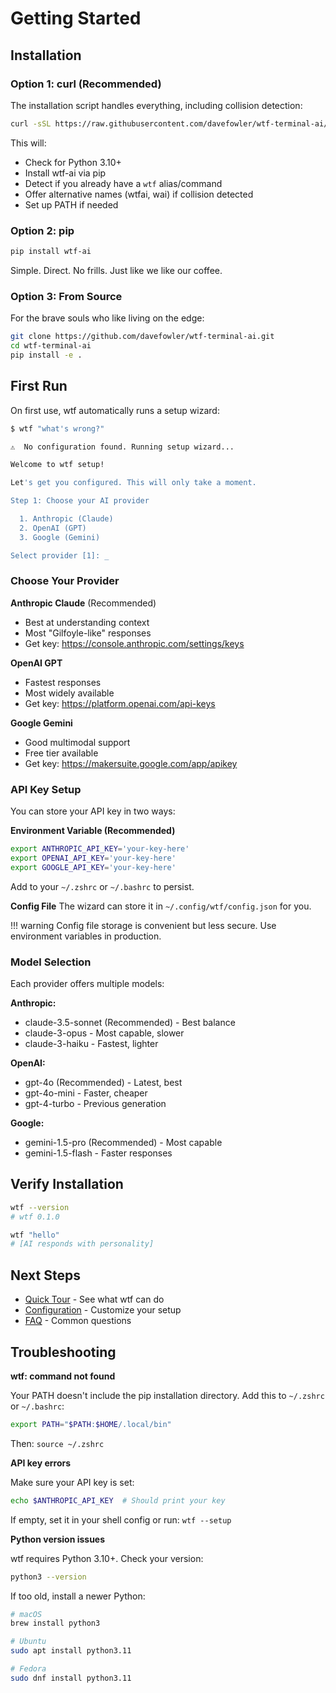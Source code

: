 # Getting Started

## Installation

### Option 1: curl (Recommended)

The installation script handles everything, including collision detection:

```bash
curl -sSL https://raw.githubusercontent.com/davefowler/wtf-terminal-ai/main/install.sh | bash
```

This will:

- Check for Python 3.10+
- Install wtf-ai via pip
- Detect if you already have a `wtf` alias/command
- Offer alternative names (wtfai, wai) if collision detected
- Set up PATH if needed

### Option 2: pip

```bash
pip install wtf-ai
```

Simple. Direct. No frills. Just like we like our coffee.

### Option 3: From Source

For the brave souls who like living on the edge:

```bash
git clone https://github.com/davefowler/wtf-terminal-ai.git
cd wtf-terminal-ai
pip install -e .
```

## First Run

On first use, wtf automatically runs a setup wizard:

```bash
$ wtf "what's wrong?"

⚠  No configuration found. Running setup wizard...

Welcome to wtf setup!

Let's get you configured. This will only take a moment.

Step 1: Choose your AI provider

  1. Anthropic (Claude)
  2. OpenAI (GPT)
  3. Google (Gemini)

Select provider [1]: _
```

### Choose Your Provider

**Anthropic Claude** (Recommended)
- Best at understanding context
- Most "Gilfoyle-like" responses
- Get key: https://console.anthropic.com/settings/keys

**OpenAI GPT**
- Fastest responses
- Most widely available
- Get key: https://platform.openai.com/api-keys

**Google Gemini**
- Good multimodal support
- Free tier available
- Get key: https://makersuite.google.com/app/apikey

### API Key Setup

You can store your API key in two ways:

**Environment Variable (Recommended)**
```bash
export ANTHROPIC_API_KEY='your-key-here'
export OPENAI_API_KEY='your-key-here'
export GOOGLE_API_KEY='your-key-here'
```

Add to your `~/.zshrc` or `~/.bashrc` to persist.

**Config File**
The wizard can store it in `~/.config/wtf/config.json` for you.

!!! warning
    Config file storage is convenient but less secure. Use environment variables in production.

### Model Selection

Each provider offers multiple models:

**Anthropic:**
- claude-3.5-sonnet (Recommended) - Best balance
- claude-3-opus - Most capable, slower
- claude-3-haiku - Fastest, lighter

**OpenAI:**
- gpt-4o (Recommended) - Latest, best
- gpt-4o-mini - Faster, cheaper
- gpt-4-turbo - Previous generation

**Google:**
- gemini-1.5-pro (Recommended) - Most capable
- gemini-1.5-flash - Faster responses

## Verify Installation

```bash
wtf --version
# wtf 0.1.0

wtf "hello"
# [AI responds with personality]
```

## Next Steps

- [Quick Tour](quick-tour.md) - See what wtf can do
- [Configuration](config/files.md) - Customize your setup
- [FAQ](faq.md) - Common questions

## Troubleshooting

**wtf: command not found**

Your PATH doesn't include the pip installation directory. Add this to `~/.zshrc` or `~/.bashrc`:

```bash
export PATH="$PATH:$HOME/.local/bin"
```

Then: `source ~/.zshrc`

**API key errors**

Make sure your API key is set:

```bash
echo $ANTHROPIC_API_KEY  # Should print your key
```

If empty, set it in your shell config or run: `wtf --setup`

**Python version issues**

wtf requires Python 3.10+. Check your version:

```bash
python3 --version
```

If too old, install a newer Python:

```bash
# macOS
brew install python3

# Ubuntu
sudo apt install python3.11

# Fedora
sudo dnf install python3.11
```
